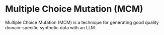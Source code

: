 # Multiple Choice Mutation (MCM)
Multiple Choice Mutation (MCM) is a technique for generating good quality domain-specific synthetic data with an LLM.
